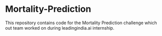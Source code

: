 # Mortality-Prediction
This repository contains code for the Mortality Prediction challenge which out team worked on during leadingindia.ai internship.
